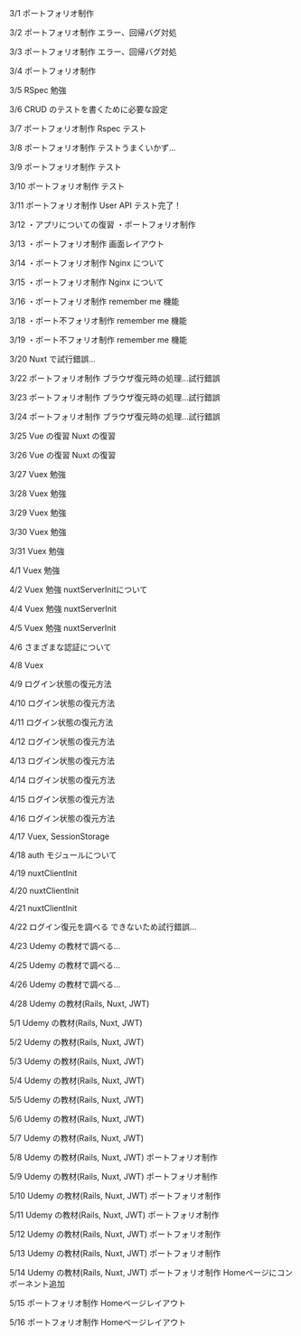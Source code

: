 3/1
ポートフォリオ制作

3/2
ポートフォリオ制作
エラー、回帰バグ対処

3/3
ポートフォリオ制作
エラー、回帰バグ対処

3/4
ポートフォリオ制作

3/5
RSpec 勉強

3/6 
CRUD のテストを書くために必要な設定

3/7
ポートフォリオ制作
Rspec テスト

3/8
ポートフォリオ制作
テストうまくいかず...

3/9
ポートフォリオ制作
テスト

3/10
ポートフォリオ制作
テスト

3/11
ポートフォリオ制作
User API テスト完了！

3/12
・アプリについての復習
・ポートフォリオ制作

3/13
・ポートフォリオ制作
画面レイアウト

3/14
・ポートフォリオ制作
Nginx について

3/15
・ポートフォリオ制作
Nginx について

3/16
・ポートフォリオ制作
remember me 機能

3/18
・ポート不フォリオ制作
remember me 機能

3/19
・ポート不フォリオ制作
remember me 機能

3/20
Nuxt で試行錯誤...

3/22
ポートフォリオ制作
ブラウザ復元時の処理...試行錯誤

3/23
ポートフォリオ制作
ブラウザ復元時の処理...試行錯誤

3/24
ポートフォリオ制作
ブラウザ復元時の処理...試行錯誤

3/25
Vue の復習
Nuxt の復習

3/26
Vue の復習
Nuxt の復習

3/27
Vuex 勉強

3/28
Vuex 勉強

3/29
Vuex 勉強

3/30
Vuex 勉強

3/31
Vuex 勉強

4/1
Vuex 勉強

4/2
Vuex 勉強
nuxtServerInitについて

4/4
Vuex 勉強
nuxtServerInit

4/5
Vuex 勉強
nuxtServerInit

4/6
さまざまな認証について

4/8
Vuex

4/9
ログイン状態の復元方法

4/10
ログイン状態の復元方法

4/11
ログイン状態の復元方法

4/12
ログイン状態の復元方法

4/13
ログイン状態の復元方法

4/14
ログイン状態の復元方法

4/15
ログイン状態の復元方法

4/16
ログイン状態の復元方法

4/17
Vuex, SessionStorage

4/18
auth モジュールについて

4/19
nuxtClientInit

4/20
nuxtClientInit

4/21
nuxtClientInit

4/22
ログイン復元を調べる
できないため試行錯誤...

4/23
Udemy の教材で調べる...

4/25
Udemy の教材で調べる...

4/26
Udemy の教材で調べる...

4/28
Udemy の教材(Rails, Nuxt, JWT)

5/1
Udemy の教材(Rails, Nuxt, JWT)

5/2
Udemy の教材(Rails, Nuxt, JWT)

5/3
Udemy の教材(Rails, Nuxt, JWT)

5/4
Udemy の教材(Rails, Nuxt, JWT)

5/5
Udemy の教材(Rails, Nuxt, JWT)

5/6
Udemy の教材(Rails, Nuxt, JWT)

5/7
Udemy の教材(Rails, Nuxt, JWT)

5/8
Udemy の教材(Rails, Nuxt, JWT)
ポートフォリオ制作

5/9
Udemy の教材(Rails, Nuxt, JWT)
ポートフォリオ制作

5/10
Udemy の教材(Rails, Nuxt, JWT)
ポートフォリオ制作

5/11
Udemy の教材(Rails, Nuxt, JWT)
ポートフォリオ制作

5/12
Udemy の教材(Rails, Nuxt, JWT)
ポートフォリオ制作

5/13
Udemy の教材(Rails, Nuxt, JWT)
ポートフォリオ制作

5/14
Udemy の教材(Rails, Nuxt, JWT)
ポートフォリオ制作
Homeページにコンポーネント追加

5/15
ポートフォリオ制作
Homeページレイアウト

5/16
ポートフォリオ制作
Homeページレイアウト